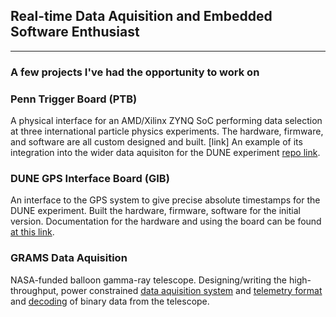 ## Real-time Data Aquisition and Embedded Software Enthusiast

---
### A few projects I've had the opportunity to work on

### Penn Trigger Board (PTB)
A physical interface for an AMD/Xilinx ZYNQ SoC performing data selection at three international particle physics experiments. The hardware, firmware, and 
software are all custom designed and built. [link] An example of its integration into the wider data aquisiton for the DUNE experiment 
[repo link](https://github.com/DUNE-DAQ/ctbmodules).

### DUNE GPS Interface Board (GIB)
An interface to the GPS system to give precise absolute timestamps for the DUNE experiment. Built the hardware, firmware, software for the initial version.
Documentation for the hardware and using the board can be found [at this link](https://jsensenig.github.io/GIB-Documentation/).

### GRAMS Data Aquisition
NASA-funded balloon gamma-ray telescope. Designing/writing the high-throughput, power constrained [data aquisition system](https://github.com/NevisNeutrinos/GramsReadout) and [telemetry format](https://github.com/NevisNeutrinos/PGramsCommCodec) and [decoding](https://github.com/NevisNeutrinos/readout_decoder) of binary data from the telescope.


<!--
**jsensenig/jsensenig** is a ✨ _special_ ✨ repository because its `README.md` (this file) appears on your GitHub profile.

Here are some ideas to get you started:

- 🔭 I’m currently working on ...
- 🌱 I’m currently learning ...
- 👯 I’m looking to collaborate on ...
- 🤔 I’m looking for help with ...
- 💬 Ask me about ...
- 📫 How to reach me: ...
- 😄 Pronouns: ...
- ⚡ Fun fact: ...
-->

